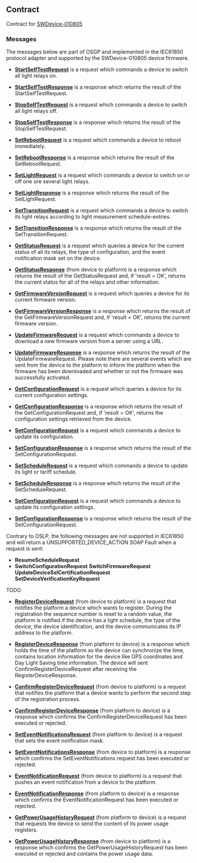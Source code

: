 ## Contract

Contract for [SWDevice-010805](./SWDevice-010805/SWDevice-010805.icd.md)

### Messages

The messages below are part of OSGP and implemented in the IEC61850 protocol adapter and supported by the SWDevice-010805 device firmware.

- **[StartSelfTestRequest](./SWDevice-010805/StartSelfTest.md)** is a request which commands a device to switch all light relays on.
- **[StartSelfTestResponse](./SWDevice-010805/StartSelfTest.md)** is a response which returns the result of the StartSelfTestRequest.

- **[StopSelfTestRequest](./SWDevice-010805/StopSelfTest.md)** is a request which commands a device to switch all light relays off.
- **[StopSelfTestResponse](./SWDevice-010805/StopSelfTest.md)** is a response which returns the result of the StopSelfTestRequest.

- **[SetRebootRequest](./SWDevice-010805/SetReboot.md)** is a request which commands a device to reboot immediately.
- **[SetRebootResponse](./SWDevice-010805/SetReboot.md)** is a response which returns the result of the SetRebootRequest.

- **[SetLightRequest](./SWDevice-010805/SetLight.md)** is a request which commands a device to switch on or off one ore several light relays.
- **[SetLightResponse](./SWDevice-010805/SetLight.md)** is a response which returns the result of the SetLightRequest.

- **[SetTransitionRequest](./SWDevice-010805/SetTransition.md)** is a request which commands a device to switch its light relays according to light measurement schedule-entries.
- **[SetTransitionResponse](./SWDevice-010805/SetTransition.md)** is a response which returns the result of the SetTransitionRequest.

- **[GetStatusRequest](./SWDevice-010805/GetStatus.md)** is a request which queries a device for the current status of all its relays, the type of configuration, and the event notification mask set on the device.
- **[GetStatusResponse](./SWDevice-010805/GetStatus.md)** (from device to platform) is a response which returns the result of the GetStatusRequest and, if 'result = OK', returns the current status for all of the relays and other information.

- **[GetFirmwareVersionRequest](./SWDevice-010805/GetFirmwareVersion.md)** is a request which queries a device for its current firmware version.
- **[GetFirmwareVersionResponse](./SWDevice-010805/GetFirmwareVersion.md)** is a response which returns the result of the GetFirmwareVersionRequest and, if 'result = OK', returns  the current firmware version.

- **[UpdateFirmwareRequest](./SWDevice-010805/UpdateFirmware.md)** is a request which commands a device to download a new firmware version from a server using a URL.
- **[UpdateFirmwareResponse](./SWDevice-010805/UpdateFirmware.md)** is a response which returns the result of the UpdateFirmwareRequest. Please note there are several events which are sent from the device to the platform to inform the platform when the firmware has been downloaded and whether or not the firmware was successfully activated.

- **[GetConfigurationRequest](./SWDevice-010805/GetConfiguration.md)** is a request which queries a device for its current configuration settings.
- **[GetConfigurationResponse](./SWDevice-010805/GetConfiguration.md)** is a response which returns the result of the GetConfigurationRequest and, if 'result = OK', returns the configuration settings retrieved from the device.

- **[SetConfigurationRequest](./SWDevice-010805/SetConfiguration.md)** is a request which commands a device to update its configuration.
- **[SetConfigurationResponse](./SWDevice-010805/SetConfiguration.md)** is a response which returns the result of the SetConfigurationRequest.

- **[SetScheduleRequest](./SWDevice-010805/SetSchedule.md)** is a request which commands a device to update its light or tariff schedule.
- **[SetScheduleResponse](./SWDevice-010805/SetSchedule.md)** is a response which returns the result of the SetScheduleRequest.

- **[SetConfigurationRequest](./SWDevice-010805/SetConfiguration.md)** is a request which commands a device to update its configuration settings.
- **[SetConfigurationResponse](./SWDevice-010805/SetConfiguration.md)** is a response which returns the result of the SetConfigurationRequest.

Contrary to OSLP, the following messages are not supported in IEC61850 and will return a UNSUPPORTED_DEVICE_ACTION SOAP Fault when a request is sent:
- **ResumeScheduleRequest**
- **SwitchConfigurationRequest**
  **SwitchFirmwareRequest**
  **UpdateDeviceSslCertificationRequest**
  **SetDeviceVerificationKeyRequest**



TODO

- **[RegisterDeviceRequest](./v0.6.1/RegisterDevice.md)** (from device to platform) is a request that notifies the platform a device which wants to register. During the registration the sequence number is reset to a random value, the platform is notified if the device has a light schedule, the type of the device, the device identification, and the device communicates its IP address to the platform.
- **[RegisterDeviceResponse](./v0.6.1/RegisterDevice.md)** (from platform to device) is a response which holds the time of the platform so the device can synchronize the time, contains location information for the device like GPS coordinates and Day Light Saving time information. The device will sent ConfirmRegisterDeviceRequest after receiving the RegisterDeviceResponse.

- **[ConfirmRegisterDeviceRequest](./v0.6.1/ConfirmRegisterDevice.md)** (from device to platform) is a request that notifies the platform that a device wants to perform the second step of the registration process.
- **[ConfirmRegisterDeviceResponse](./v0.6.1/ConfirmRegisterDevice.md)** (from platform to device) is a response which confirms the ConfirmRegisterDeviceRequest has been executed or rejected.

- **[SetEventNotificationsRequest](./v0.6.1/SetEventNotifications.md)** (from platform to device) is a request that sets the event notification mask.
- **[SetEventNotificationsResponse](./v0.6.1/SetEventNotifications.md)** (from device to platform) is a response which confirms the SetEventNotifications request has been executed or rejected.

- **[EventNotificationRequest](./v0.6.1/EventNotification.md)** (from device to platform) is a request that pushes an event notification from a device to the platform.
- **[EventNotificationResponse](./v0.6.1/EventNotification.md)** (from platform to device) is a response which confirms the EventNotificationRequest has been executed or rejected.

- **[GetPowerUsageHistoryRequest](./v0.6.1/GetPowerUsageHistory.md)** (from platform to device) is a request that requests the device to send the content of its power usage registers.
- **[GetPowerUsageHistoryResponse](./v0.6.1/GetPowerUsageHistory.md)** (from device to platform) is a response which confirms the GetPowerUsageHistoryRequest has been executed or rejected and contains the power usage data.
